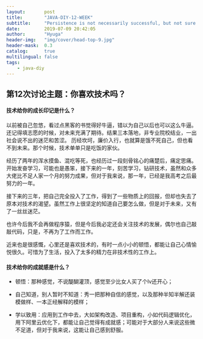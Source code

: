 ```yaml
---
layout:       post
title:        "JAVA-DIY-12-WEEK"
subtitle:     "Persistence is not necessarily successful, but not sure will not succeed."
date:         2019-07-09 20:42:05
author:       "Hyuga"
header-img:   "img/cover/head-top-9.jpg"
header-mask:  0.3
catalog:      true
multilingual: false
tags:
    - java-diy
---
```


## 第12次讨论主题：你喜欢技术吗？

#### 技术给你的成长印记是什么？

   以前被自己忽悠，看过点黑客的书觉得好牛逼，错以为自己以后也可以这么牛逼。还记得填志愿的时候，对未来充满了期待。结果三本落地，非专业院校结业，一出社会说不出的迷茫和苦涩。 历经坎坷，廉价入行，也就算是饿不死自己，但也看不到未来。那个时候，技术单单只是吃饭的家伙。

经历了两年的浑水摸鱼、混吃等死，也经历过一段刻骨铭心的痛楚后，痛定思痛。开始发奋学习，可能也是愚笨，接下来的一年，刻苦学习，钻研技术，虽然和众多大佬比不足人家一个月的努力成果，但对于我来说，那一年，已经是我高考之后最努力的一年。

接下来的三年，把自己完全投入了工作，得到了一些物质上的回报，但却也失去了原本对技术的渴望。虽然工作上很坚定的知道自己要怎么做，但是对于未来，又有了一丝丝迷茫。

也许今后我不会再做程序猿，但是今后我必定还会关注技术的发展，偶尔也自己敲敲代码，只是，不再为了工作而工作。
    
近来也是很感慨，心里还是喜欢技术的，有时一点小小的顿悟，都能让自己心情愉悦很久。可惜为了生活，投入了太多的精力在非技术性的工作上。


#### 技术给你的成就感是什么？

- 顿悟：那种感觉，不说醍醐灌顶，感觉至少比女人买了个lv还开心；

- 自己知道，别人暂时不知道：秀一把那种自信的感觉，以及那种半知半解还装模做样、一本正经解释的模样；

- 学以致用：应用到工作中去，大如架构改造、项目重构，小如代码逻辑优化，用下阿里云优化下，都能让自己觉得有成就感；可能对于大部分人来说这些微不足道，但对于我来说，这能让自己感到舒服。